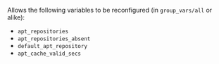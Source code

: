 Allows the following variables to be reconfigured (in `group_vars/all` or alike):

- `apt_repositories`
- `apt_repositories_absent`
- `default_apt_repository`
- `apt_cache_valid_secs`
